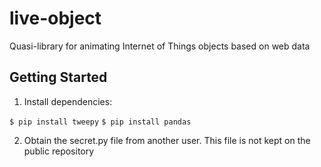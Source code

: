 # live-object
Quasi-library for animating Internet of Things objects based on web data

## Getting Started
1. Install dependencies:

`$ pip install tweepy`
`$ pip install pandas`

2. Obtain the secret.py file from another user. This file is
   not kept on the public repository

